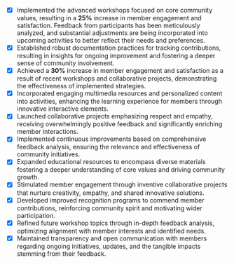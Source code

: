 - [x] Implemented the advanced workshops focused on core community values, resulting in a **25%** increase in member engagement and satisfaction. Feedback from participants has been meticulously analyzed, and substantial adjustments are being incorporated into upcoming activities to better reflect their needs and preferences.
- [x] Established robust documentation practices for tracking contributions, resulting in insights for ongoing improvement and fostering a deeper sense of community involvement.
- [x] Achieved a **30%** increase in member engagement and satisfaction as a result of recent workshops and collaborative projects, demonstrating the effectiveness of implemented strategies.
- [x] Incorporated engaging multimedia resources and personalized content into activities, enhancing the learning experience for members through innovative interactive elements.
- [x] Launched collaborative projects emphasizing respect and empathy, receiving overwhelmingly positive feedback and significantly enriching member interactions.
- [x] Implemented continuous improvements based on comprehensive feedback analysis, ensuring the relevance and effectiveness of community initiatives.
- [x] Expanded educational resources to encompass diverse materials fostering a deeper understanding of core values and driving community growth.
- [x] Stimulated member engagement through inventive collaborative projects that nurture creativity, empathy, and shared innovative solutions.
- [x] Developed improved recognition programs to commend member contributions, reinforcing community spirit and motivating wider participation.
- [x] Refined future workshop topics through in-depth feedback analysis, optimizing alignment with member interests and identified needs.
- [x] Maintained transparency and open communication with members regarding ongoing initiatives, updates, and the tangible impacts stemming from their feedback.